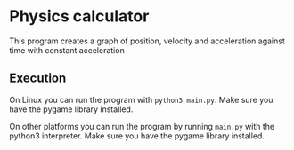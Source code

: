 # Physics calculator

This program creates a graph of position, velocity and acceleration against time with constant acceleration

## Execution

On Linux you can run the program with `python3 main.py`.
Make sure you have the pygame library installed.

On other platforms you can run the program by running `main.py` with the python3 interpreter.
Make sure you have the pygame library installed.
